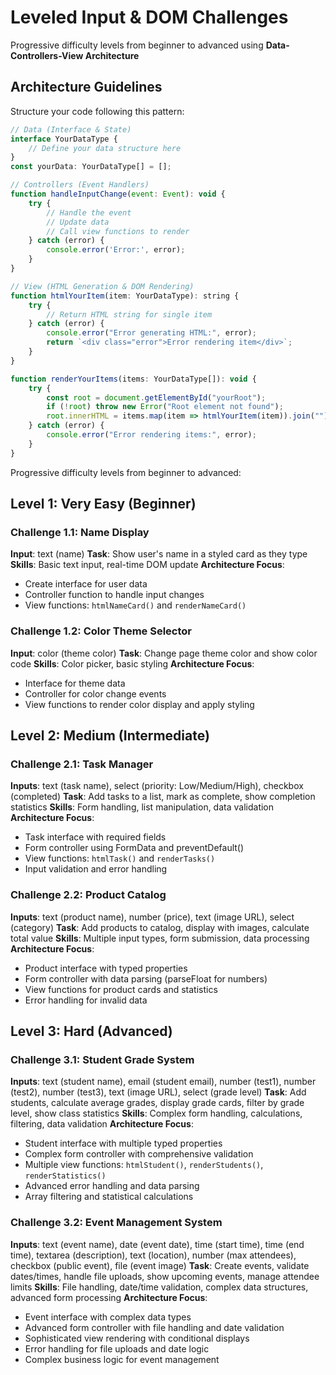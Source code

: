 # Leveled Input & DOM Challenges

Progressive difficulty levels from beginner to advanced using **Data-Controllers-View Architecture**

## Architecture Guidelines
Structure your code following this pattern:
```javascript
// Data (Interface & State)
interface YourDataType {
    // Define your data structure here
}
const yourData: YourDataType[] = [];

// Controllers (Event Handlers)
function handleInputChange(event: Event): void {
    try {
        // Handle the event
        // Update data
        // Call view functions to render
    } catch (error) {
        console.error('Error:', error);
    }
}

// View (HTML Generation & DOM Rendering)
function htmlYourItem(item: YourDataType): string {
    try {
        // Return HTML string for single item
    } catch (error) {
        console.error("Error generating HTML:", error);
        return `<div class="error">Error rendering item</div>`;
    }
}

function renderYourItems(items: YourDataType[]): void {
    try {
        const root = document.getElementById("yourRoot");
        if (!root) throw new Error("Root element not found");
        root.innerHTML = items.map(item => htmlYourItem(item)).join("");
    } catch (error) {
        console.error("Error rendering items:", error);
    }
}
```

Progressive difficulty levels from beginner to advanced:

## Level 1: Very Easy (Beginner)

### Challenge 1.1: Name Display
**Input**: text (name)
**Task**: Show user's name in a styled card as they type
**Skills**: Basic text input, real-time DOM update
**Architecture Focus**: 
- Create interface for user data
- Controller function to handle input changes
- View functions: `htmlNameCard()` and `renderNameCard()`

### Challenge 1.2: Color Theme Selector
**Input**: color (theme color)
**Task**: Change page theme color and show color code
**Skills**: Color picker, basic styling
**Architecture Focus**:
- Interface for theme data
- Controller for color change events
- View functions to render color display and apply styling

## Level 2: Medium (Intermediate)

### Challenge 2.1: Task Manager
**Inputs**: text (task name), select (priority: Low/Medium/High), checkbox (completed)
**Task**: Add tasks to a list, mark as complete, show completion statistics
**Skills**: Form handling, list manipulation, data validation
**Architecture Focus**: 
- Task interface with required fields
- Form controller using FormData and preventDefault()
- View functions: `htmlTask()` and `renderTasks()`
- Input validation and error handling

### Challenge 2.2: Product Catalog
**Inputs**: text (product name), number (price), text (image URL), select (category)
**Task**: Add products to catalog, display with images, calculate total value
**Skills**: Multiple input types, form submission, data processing
**Architecture Focus**:
- Product interface with typed properties
- Form controller with data parsing (parseFloat for numbers)
- View functions for product cards and statistics
- Error handling for invalid data

## Level 3: Hard (Advanced)

### Challenge 3.1: Student Grade System
**Inputs**: text (student name), email (student email), number (test1), number (test2), number (test3), text (image URL), select (grade level)
**Task**: Add students, calculate average grades, display grade cards, filter by grade level, show class statistics
**Skills**: Complex form handling, calculations, filtering, data validation
**Architecture Focus**:
- Student interface with multiple typed properties
- Complex form controller with comprehensive validation
- Multiple view functions: `htmlStudent()`, `renderStudents()`, `renderStatistics()`
- Advanced error handling and data parsing
- Array filtering and statistical calculations

### Challenge 3.2: Event Management System
**Inputs**: text (event name), date (event date), time (start time), time (end time), textarea (description), text (location), number (max attendees), checkbox (public event), file (event image)
**Task**: Create events, validate dates/times, handle file uploads, show upcoming events, manage attendee limits
**Skills**: File handling, date/time validation, complex data structures, advanced form processing
**Architecture Focus**:
- Event interface with complex data types
- Advanced form controller with file handling and date validation
- Sophisticated view rendering with conditional displays
- Error handling for file uploads and date logic
- Complex business logic for event management